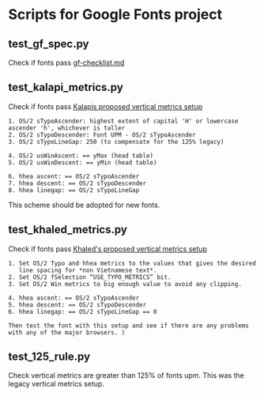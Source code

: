 # Scripts for Google Fonts project

## test_gf_spec.py
Check if fonts pass [gf-checklist.md](https://github.com/googlefonts/gf-docs/blob/master/ProjectChecklist.md)


## test_kalapi_metrics.py
Check if fonts pass [Kalapis proposed vertical metrics setup](https://groups.google.com/d/msg/googlefonts-discuss/W4PHxnLk3JY/KoMyM2CfAwAJ)

    1. OS/2 sTypoAscender: highest extent of capital 'H' or lowercase ascender 'h', whichever is taller
    2. OS/2 sTypoDescender: Font UPM - OS/2 sTypoAscender
    3. OS/2 sTypoLineGap: 250 (to compensate for the 125% legacy)

    4. OS/2 usWinAscent: == yMax (head table)
    5. OS/2 usWinDescent: == yMin (head table)

    6. hhea ascent: == OS/2 sTypoAscender
    7. hhea descent: == OS/2 sTypoDescender
    8. hhea linegap: == OS/2 sTypoLineGap

This scheme should be adopted for new fonts.


## test_khaled_metrics.py
Check if fonts pass [Khaled's proposed vertical metrics setup](https://groups.google.com/d/msg/googlefonts-discuss/W4PHxnLk3JY/2Xrk9KgkAwAJ)

    1. Set OS/2 Typo and hhea metrics to the values that gives the desired 
       line spacing for *non Vietnamese text*. 
    2. Set OS/2 fSelection “USE_TYPO_METRICS” bit. 
    3. Set OS/2 Win metrics to big enough value to avoid any clipping. 

    4. hhea ascent: == OS/2 sTypoAscender
    5. hhea descent: == OS/2 sTypoDescender
    6. hhea linegap: == OS/2 sTypoLineGap == 0

    Then test the font with this setup and see if there are any problems 
    with any of the major browsers. )


## test_125_rule.py
Check vertical metrics are greater than 125% of fonts upm. This was the legacy vertical metrics setup.
